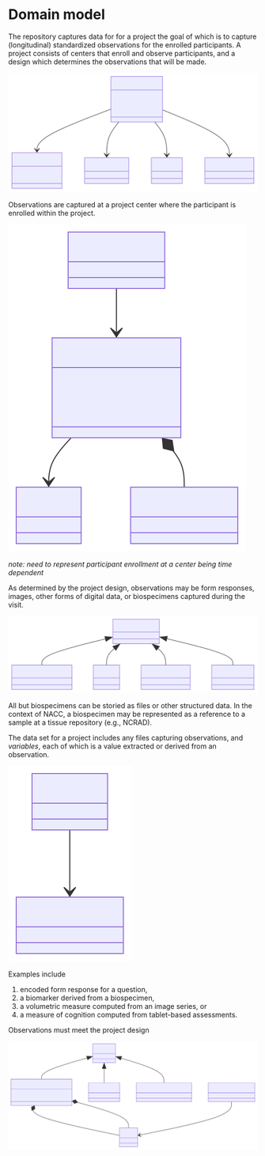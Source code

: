 # Domain model 

The repository captures data for for a project the goal of which is to capture (longitudinal) standardized observations for the enrolled participants.
A project consists of centers that enroll and observe participants, and a design which determines the observations that will be made.

![diagram](./02-domain-model-1.svg)

Observations are captured at a project center where the participant is enrolled within the project.

![diagram](./02-domain-model-2.svg)

*note: need to represent participant enrollment at a center being time dependent*

As determined by the project design, observations may be form responses, images, other forms of digital data, or biospecimens captured during the visit.

![diagram](./02-domain-model-3.svg)

All but biospecimens can be storied as files or other structured data.
In the context of NACC, a biospecimen may be represented as a reference to a sample at a tissue repository (e.g., NCRAD).

The data set for a project includes any files capturing observations, and *variables*, each of which is a value extracted or derived from an observation.

![diagram](./02-domain-model-4.svg)

Examples include

1.  encoded form response for a question, 
2.  a biomarker derived from a biospecimen,
3.  a volumetric measure computed from an image series, or
4.  a measure of cognition computed from tablet-based assessments.

Observations must meet the project design

![diagram](./02-domain-model-5.svg)
